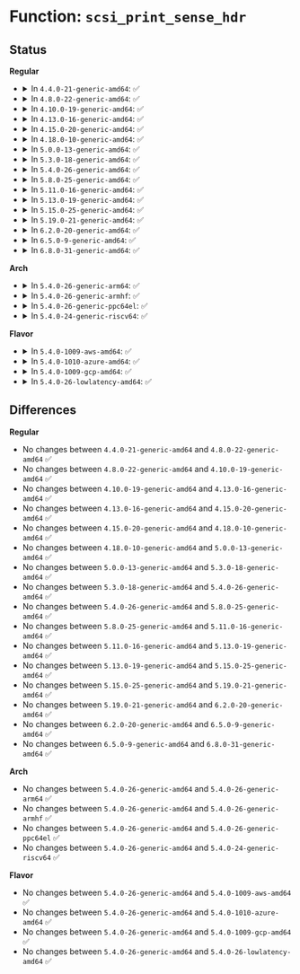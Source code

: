 # Function: <code>scsi_print_sense_hdr</code>

## Status
<b>Regular</b>
<ul>
<li>
<details>
<summary>In <code>4.4.0-21-generic-amd64</code>: ✅</summary>

```c
void scsi_print_sense_hdr(const struct scsi_device * sdev, const char * name, const struct scsi_sense_hdr * sshdr)
```

```json
{
  "name": "scsi_print_sense_hdr",
  "collision_type": "Unique Global",
  "inline_type": "No",
  "funcs": [
    {
      "addr": 18446744071584843696,
      "name": "scsi_print_sense_hdr",
      "external": true,
      "loc": "drivers/scsi/scsi_logging.c:405",
      "file": "drivers/scsi/scsi_logging.c",
      "inline": "seen, unknown",
      "caller_inline": [],
      "caller_func": [
        "drivers/scsi/sd.c:cache_type_store",
        "drivers/scsi/sd.c:read_capacity_error",
        "drivers/scsi/sd.c:sd_sync_cache",
        "drivers/scsi/sd.c:sd_start_stop_device",
        "drivers/scsi/sd.c:sd_revalidate_disk",
        "drivers/scsi/sd.c:sd_revalidate_disk",
        "drivers/scsi/sd.c:sd_pr_command"
      ]
    }
  ],
  "symbols": [
    {
      "addr": 18446744071584843696,
      "name": "scsi_print_sense_hdr",
      "section": ".text",
      "bind": "STB_GLOBAL",
      "size": 24
    }
  ]
}
```
</details>
</li>
<li>
<details>
<summary>In <code>4.8.0-22-generic-amd64</code>: ✅</summary>

```c
void scsi_print_sense_hdr(const struct scsi_device * sdev, const char * name, const struct scsi_sense_hdr * sshdr)
```

```json
{
  "name": "scsi_print_sense_hdr",
  "collision_type": "Unique Global",
  "inline_type": "No",
  "funcs": [
    {
      "addr": 18446744071585206320,
      "name": "scsi_print_sense_hdr",
      "external": true,
      "loc": "drivers/scsi/scsi_logging.c:405",
      "file": "drivers/scsi/scsi_logging.c",
      "inline": "seen, unknown",
      "caller_inline": [],
      "caller_func": [
        "drivers/scsi/sd.c:sd_start_stop_device",
        "drivers/scsi/sd.c:sd_revalidate_disk",
        "drivers/scsi/sd.c:sd_revalidate_disk",
        "drivers/scsi/sd.c:read_capacity_error",
        "drivers/scsi/sd.c:sd_pr_command",
        "drivers/scsi/sd.c:sd_sync_cache",
        "drivers/scsi/sd.c:cache_type_store"
      ]
    }
  ],
  "symbols": [
    {
      "addr": 18446744071585206320,
      "name": "scsi_print_sense_hdr",
      "section": ".text",
      "bind": "STB_GLOBAL",
      "size": 24
    }
  ]
}
```
</details>
</li>
<li>
<details>
<summary>In <code>4.10.0-19-generic-amd64</code>: ✅</summary>

```c
void scsi_print_sense_hdr(const struct scsi_device * sdev, const char * name, const struct scsi_sense_hdr * sshdr)
```

```json
{
  "name": "scsi_print_sense_hdr",
  "collision_type": "Unique Global",
  "inline_type": "No",
  "funcs": [
    {
      "addr": 18446744071585401024,
      "name": "scsi_print_sense_hdr",
      "external": true,
      "loc": "drivers/scsi/scsi_logging.c:405",
      "file": "drivers/scsi/scsi_logging.c",
      "inline": "seen, unknown",
      "caller_inline": [],
      "caller_func": [
        "drivers/scsi/sd.c:sd_start_stop_device",
        "drivers/scsi/sd.c:sd_revalidate_disk",
        "drivers/scsi/sd.c:sd_revalidate_disk",
        "drivers/scsi/sd.c:read_capacity_error",
        "drivers/scsi/sd.c:sd_pr_command",
        "drivers/scsi/sd.c:sd_sync_cache",
        "drivers/scsi/sd.c:cache_type_store"
      ]
    }
  ],
  "symbols": [
    {
      "addr": 18446744071585401024,
      "name": "scsi_print_sense_hdr",
      "section": ".text",
      "bind": "STB_GLOBAL",
      "size": 24
    }
  ]
}
```
</details>
</li>
<li>
<details>
<summary>In <code>4.13.0-16-generic-amd64</code>: ✅</summary>

```c
void scsi_print_sense_hdr(const struct scsi_device * sdev, const char * name, const struct scsi_sense_hdr * sshdr)
```

```json
{
  "name": "scsi_print_sense_hdr",
  "collision_type": "Unique Global",
  "inline_type": "No",
  "funcs": [
    {
      "addr": 18446744071585485472,
      "name": "scsi_print_sense_hdr",
      "external": true,
      "loc": "drivers/scsi/scsi_logging.c:405",
      "file": "drivers/scsi/scsi_logging.c",
      "inline": "seen, unknown",
      "caller_inline": [],
      "caller_func": [
        "drivers/scsi/sd.c:sd_start_stop_device",
        "drivers/scsi/sd.c:sd_revalidate_disk",
        "drivers/scsi/sd.c:sd_revalidate_disk",
        "drivers/scsi/sd.c:read_capacity_error",
        "drivers/scsi/sd.c:sd_pr_command",
        "drivers/scsi/sd.c:sd_sync_cache",
        "drivers/scsi/sd.c:cache_type_store"
      ]
    }
  ],
  "symbols": [
    {
      "addr": 18446744071585485472,
      "name": "scsi_print_sense_hdr",
      "section": ".text",
      "bind": "STB_GLOBAL",
      "size": 24
    }
  ]
}
```
</details>
</li>
<li>
<details>
<summary>In <code>4.15.0-20-generic-amd64</code>: ✅</summary>

```c
void scsi_print_sense_hdr(const struct scsi_device * sdev, const char * name, const struct scsi_sense_hdr * sshdr)
```

```json
{
  "name": "scsi_print_sense_hdr",
  "collision_type": "Unique Global",
  "inline_type": "No",
  "funcs": [
    {
      "addr": 18446744071585916912,
      "name": "scsi_print_sense_hdr",
      "external": true,
      "loc": "drivers/scsi/scsi_logging.c:405",
      "file": "drivers/scsi/scsi_logging.c",
      "inline": "seen, unknown",
      "caller_inline": [],
      "caller_func": [
        "drivers/scsi/sd.c:sd_start_stop_device",
        "drivers/scsi/sd.c:sd_revalidate_disk",
        "drivers/scsi/sd.c:sd_revalidate_disk",
        "drivers/scsi/sd.c:read_capacity_error",
        "drivers/scsi/sd.c:sd_pr_command",
        "drivers/scsi/sd.c:sd_sync_cache",
        "drivers/scsi/sd.c:cache_type_store"
      ]
    }
  ],
  "symbols": [
    {
      "addr": 18446744071585916912,
      "name": "scsi_print_sense_hdr",
      "section": ".text",
      "bind": "STB_GLOBAL",
      "size": 24
    }
  ]
}
```
</details>
</li>
<li>
<details>
<summary>In <code>4.18.0-10-generic-amd64</code>: ✅</summary>

```c
void scsi_print_sense_hdr(const struct scsi_device * sdev, const char * name, const struct scsi_sense_hdr * sshdr)
```

```json
{
  "name": "scsi_print_sense_hdr",
  "collision_type": "Unique Global",
  "inline_type": "No",
  "funcs": [
    {
      "addr": 18446744071586164160,
      "name": "scsi_print_sense_hdr",
      "external": true,
      "loc": "drivers/scsi/scsi_logging.c:405",
      "file": "drivers/scsi/scsi_logging.c",
      "inline": "seen, unknown",
      "caller_inline": [],
      "caller_func": [
        "drivers/scsi/sd.c:sd_start_stop_device",
        "drivers/scsi/sd.c:sd_revalidate_disk",
        "drivers/scsi/sd.c:sd_revalidate_disk",
        "drivers/scsi/sd.c:read_capacity_error",
        "drivers/scsi/sd.c:sd_pr_command",
        "drivers/scsi/sd.c:sd_sync_cache",
        "drivers/scsi/sd.c:cache_type_store"
      ]
    }
  ],
  "symbols": [
    {
      "addr": 18446744071586164160,
      "name": "scsi_print_sense_hdr",
      "section": ".text",
      "bind": "STB_GLOBAL",
      "size": 24
    }
  ]
}
```
</details>
</li>
<li>
<details>
<summary>In <code>5.0.0-13-generic-amd64</code>: ✅</summary>

```c
void scsi_print_sense_hdr(const struct scsi_device * sdev, const char * name, const struct scsi_sense_hdr * sshdr)
```

```json
{
  "name": "scsi_print_sense_hdr",
  "collision_type": "Unique Global",
  "inline_type": "No",
  "funcs": [
    {
      "addr": 18446744071586306032,
      "name": "scsi_print_sense_hdr",
      "external": true,
      "loc": "drivers/scsi/scsi_logging.c:405",
      "file": "drivers/scsi/scsi_logging.c",
      "inline": "seen, unknown",
      "caller_inline": [],
      "caller_func": [
        "drivers/scsi/sd.c:sd_start_stop_device",
        "drivers/scsi/sd.c:sd_revalidate_disk",
        "drivers/scsi/sd.c:sd_revalidate_disk",
        "drivers/scsi/sd.c:read_capacity_error",
        "drivers/scsi/sd.c:sd_pr_command",
        "drivers/scsi/sd.c:sd_sync_cache",
        "drivers/scsi/sd.c:cache_type_store"
      ]
    }
  ],
  "symbols": [
    {
      "addr": 18446744071586306032,
      "name": "scsi_print_sense_hdr",
      "section": ".text",
      "bind": "STB_GLOBAL",
      "size": 24
    }
  ]
}
```
</details>
</li>
<li>
<details>
<summary>In <code>5.3.0-18-generic-amd64</code>: ✅</summary>

```c
void scsi_print_sense_hdr(const struct scsi_device * sdev, const char * name, const struct scsi_sense_hdr * sshdr)
```

```json
{
  "name": "scsi_print_sense_hdr",
  "collision_type": "Unique Global",
  "inline_type": "No",
  "funcs": [
    {
      "addr": 18446744071586548784,
      "name": "scsi_print_sense_hdr",
      "external": true,
      "loc": "drivers/scsi/scsi_logging.c:404",
      "file": "drivers/scsi/scsi_logging.c",
      "inline": "seen, unknown",
      "caller_inline": [],
      "caller_func": [
        "drivers/scsi/sd.c:sd_start_stop_device",
        "drivers/scsi/sd.c:sd_revalidate_disk",
        "drivers/scsi/sd.c:read_capacity_error",
        "drivers/scsi/sd.c:sd_spinup_disk",
        "drivers/scsi/sd.c:sd_pr_command",
        "drivers/scsi/sd.c:sd_sync_cache",
        "drivers/scsi/sd.c:cache_type_store"
      ]
    }
  ],
  "symbols": [
    {
      "addr": 18446744071586548784,
      "name": "scsi_print_sense_hdr",
      "section": ".text",
      "bind": "STB_GLOBAL",
      "size": 24
    }
  ]
}
```
</details>
</li>
<li>
<details>
<summary>In <code>5.4.0-26-generic-amd64</code>: ✅</summary>

```c
void scsi_print_sense_hdr(const struct scsi_device * sdev, const char * name, const struct scsi_sense_hdr * sshdr)
```

```json
{
  "name": "scsi_print_sense_hdr",
  "collision_type": "Unique Global",
  "inline_type": "No",
  "funcs": [
    {
      "addr": 18446744071586695888,
      "name": "scsi_print_sense_hdr",
      "external": true,
      "loc": "drivers/scsi/scsi_logging.c:362",
      "file": "drivers/scsi/scsi_logging.c",
      "inline": "seen, unknown",
      "caller_inline": [],
      "caller_func": [
        "drivers/scsi/sd.c:sd_start_stop_device",
        "drivers/scsi/sd.c:sd_revalidate_disk",
        "drivers/scsi/sd.c:read_capacity_error",
        "drivers/scsi/sd.c:sd_spinup_disk",
        "drivers/scsi/sd.c:sd_pr_command",
        "drivers/scsi/sd.c:sd_sync_cache",
        "drivers/scsi/sd.c:cache_type_store"
      ]
    }
  ],
  "symbols": [
    {
      "addr": 18446744071586695888,
      "name": "scsi_print_sense_hdr",
      "section": ".text",
      "bind": "STB_GLOBAL",
      "size": 24
    }
  ]
}
```
</details>
</li>
<li>
<details>
<summary>In <code>5.8.0-25-generic-amd64</code>: ✅</summary>

```c
void scsi_print_sense_hdr(const struct scsi_device * sdev, const char * name, const struct scsi_sense_hdr * sshdr)
```

```json
{
  "name": "scsi_print_sense_hdr",
  "collision_type": "Unique Global",
  "inline_type": "No",
  "funcs": [
    {
      "addr": 18446744071587495312,
      "name": "scsi_print_sense_hdr",
      "external": true,
      "loc": "drivers/scsi/scsi_logging.c:362",
      "file": "drivers/scsi/scsi_logging.c",
      "inline": "seen, unknown",
      "caller_inline": [],
      "caller_func": [
        "drivers/scsi/sd.c:sd_start_stop_device",
        "drivers/scsi/sd.c:sd_read_app_tag_own",
        "drivers/scsi/sd.c:read_capacity_error",
        "drivers/scsi/sd.c:sd_spinup_disk",
        "drivers/scsi/sd.c:sd_sync_cache",
        "drivers/scsi/sd.c:cache_type_store"
      ]
    }
  ],
  "symbols": [
    {
      "addr": 18446744071587495312,
      "name": "scsi_print_sense_hdr",
      "section": ".text",
      "bind": "STB_GLOBAL",
      "size": 24
    }
  ]
}
```
</details>
</li>
<li>
<details>
<summary>In <code>5.11.0-16-generic-amd64</code>: ✅</summary>

```c
void scsi_print_sense_hdr(const struct scsi_device * sdev, const char * name, const struct scsi_sense_hdr * sshdr)
```

```json
{
  "name": "scsi_print_sense_hdr",
  "collision_type": "Unique Global",
  "inline_type": "No",
  "funcs": [
    {
      "addr": 18446744071587562480,
      "name": "scsi_print_sense_hdr",
      "external": true,
      "loc": "drivers/scsi/scsi_logging.c:358",
      "file": "drivers/scsi/scsi_logging.c",
      "inline": "seen, unknown",
      "caller_inline": [],
      "caller_func": [
        "drivers/scsi/sd.c:sd_start_stop_device",
        "drivers/scsi/sd.c:sd_read_app_tag_own",
        "drivers/scsi/sd.c:read_capacity_error",
        "drivers/scsi/sd.c:sd_spinup_disk",
        "drivers/scsi/sd.c:sd_sync_cache",
        "drivers/scsi/sd.c:cache_type_store"
      ]
    }
  ],
  "symbols": [
    {
      "addr": 18446744071587562480,
      "name": "scsi_print_sense_hdr",
      "section": ".text",
      "bind": "STB_GLOBAL",
      "size": 24
    }
  ]
}
```
</details>
</li>
<li>
<details>
<summary>In <code>5.13.0-19-generic-amd64</code>: ✅</summary>

```c
void scsi_print_sense_hdr(const struct scsi_device * sdev, const char * name, const struct scsi_sense_hdr * sshdr)
```

```json
{
  "name": "scsi_print_sense_hdr",
  "collision_type": "Unique Global",
  "inline_type": "No",
  "funcs": [
    {
      "addr": 18446744071587443840,
      "name": "scsi_print_sense_hdr",
      "external": true,
      "loc": "drivers/scsi/scsi_logging.c:358",
      "file": "drivers/scsi/scsi_logging.c",
      "inline": "seen, unknown",
      "caller_inline": [],
      "caller_func": [
        "drivers/scsi/sd.c:sd_start_stop_device",
        "drivers/scsi/sd.c:sd_read_app_tag_own",
        "drivers/scsi/sd.c:read_capacity_error",
        "drivers/scsi/sd.c:sd_spinup_disk",
        "drivers/scsi/sd.c:sd_sync_cache",
        "drivers/scsi/sd.c:cache_type_store"
      ]
    }
  ],
  "symbols": [
    {
      "addr": 18446744071587443840,
      "name": "scsi_print_sense_hdr",
      "section": ".text",
      "bind": "STB_GLOBAL",
      "size": 24
    }
  ]
}
```
</details>
</li>
<li>
<details>
<summary>In <code>5.15.0-25-generic-amd64</code>: ✅</summary>

```c
void scsi_print_sense_hdr(const struct scsi_device * sdev, const char * name, const struct scsi_sense_hdr * sshdr)
```

```json
{
  "name": "scsi_print_sense_hdr",
  "collision_type": "Unique Global",
  "inline_type": "No",
  "funcs": [
    {
      "addr": 18446744071588017360,
      "name": "scsi_print_sense_hdr",
      "external": true,
      "loc": "drivers/scsi/scsi_logging.c:359",
      "file": "drivers/scsi/scsi_logging.c",
      "inline": "seen, unknown",
      "caller_inline": [],
      "caller_func": [
        "drivers/scsi/sd.c:sd_start_stop_device",
        "drivers/scsi/sd.c:sd_read_app_tag_own",
        "drivers/scsi/sd.c:sd_spinup_disk",
        "drivers/scsi/sd.c:sd_sync_cache",
        "drivers/scsi/sd.c:cache_type_store"
      ]
    }
  ],
  "symbols": [
    {
      "addr": 18446744071588017360,
      "name": "scsi_print_sense_hdr",
      "section": ".text",
      "bind": "STB_GLOBAL",
      "size": 24
    }
  ]
}
```
</details>
</li>
<li>
<details>
<summary>In <code>5.19.0-21-generic-amd64</code>: ✅</summary>

```c
void scsi_print_sense_hdr(const struct scsi_device * sdev, const char * name, const struct scsi_sense_hdr * sshdr)
```

```json
{
  "name": "scsi_print_sense_hdr",
  "collision_type": "Unique Global",
  "inline_type": "No",
  "funcs": [
    {
      "addr": 18446744071589378368,
      "name": "scsi_print_sense_hdr",
      "external": true,
      "loc": "drivers/scsi/scsi_logging.c:358",
      "file": "drivers/scsi/scsi_logging.c",
      "inline": "seen, unknown",
      "caller_inline": [],
      "caller_func": [
        "drivers/scsi/sd.c:sd_start_stop_device",
        "drivers/scsi/sd.c:sd_read_app_tag_own",
        "drivers/scsi/sd.c:sd_spinup_disk",
        "drivers/scsi/sd.c:sd_sync_cache",
        "drivers/scsi/sd.c:cache_type_store"
      ]
    }
  ],
  "symbols": [
    {
      "addr": 18446744071589378368,
      "name": "scsi_print_sense_hdr",
      "section": ".text",
      "bind": "STB_GLOBAL",
      "size": 36
    }
  ]
}
```
</details>
</li>
<li>
<details>
<summary>In <code>6.2.0-20-generic-amd64</code>: ✅</summary>

```c
void scsi_print_sense_hdr(const struct scsi_device * sdev, const char * name, const struct scsi_sense_hdr * sshdr)
```

```json
{
  "name": "scsi_print_sense_hdr",
  "collision_type": "Unique Global",
  "inline_type": "No",
  "funcs": [
    {
      "addr": 18446744071590952224,
      "name": "scsi_print_sense_hdr",
      "external": true,
      "loc": "drivers/scsi/scsi_logging.c:358",
      "file": "drivers/scsi/scsi_logging.c",
      "inline": "seen, unknown",
      "caller_inline": [],
      "caller_func": [
        "drivers/scsi/sd.c:sd_start_stop_device",
        "drivers/scsi/sd.c:sd_read_app_tag_own",
        "drivers/scsi/sd.c:sd_spinup_disk",
        "drivers/scsi/sd.c:sd_sync_cache",
        "drivers/scsi/sd.c:cache_type_store"
      ]
    }
  ],
  "symbols": [
    {
      "addr": 18446744071590952224,
      "name": "scsi_print_sense_hdr",
      "section": ".text",
      "bind": "STB_GLOBAL",
      "size": 36
    }
  ]
}
```
</details>
</li>
<li>
<details>
<summary>In <code>6.5.0-9-generic-amd64</code>: ✅</summary>

```c
void scsi_print_sense_hdr(const struct scsi_device * sdev, const char * name, const struct scsi_sense_hdr * sshdr)
```

```json
{
  "name": "scsi_print_sense_hdr",
  "collision_type": "Unique Global",
  "inline_type": "No",
  "funcs": [
    {
      "addr": 18446744071591296288,
      "name": "scsi_print_sense_hdr",
      "external": true,
      "loc": "drivers/scsi/scsi_logging.c:358",
      "file": "drivers/scsi/scsi_logging.c",
      "inline": "seen, unknown",
      "caller_inline": [],
      "caller_func": [
        "drivers/scsi/scsi.c:scsi_cdl_enable",
        "drivers/scsi/sd.c:sd_start_stop_device",
        "drivers/scsi/sd.c:sd_read_app_tag_own",
        "drivers/scsi/sd.c:sd_spinup_disk",
        "drivers/scsi/sd.c:sd_sync_cache",
        "drivers/scsi/sd.c:cache_type_store"
      ]
    }
  ],
  "symbols": [
    {
      "addr": 18446744071591296288,
      "name": "scsi_print_sense_hdr",
      "section": ".text",
      "bind": "STB_GLOBAL",
      "size": 36
    }
  ]
}
```
</details>
</li>
<li>
<details>
<summary>In <code>6.8.0-31-generic-amd64</code>: ✅</summary>

```c
void scsi_print_sense_hdr(const struct scsi_device * sdev, const char * name, const struct scsi_sense_hdr * sshdr)
```

```json
{
  "name": "scsi_print_sense_hdr",
  "collision_type": "Unique Global",
  "inline_type": "No",
  "funcs": [
    {
      "addr": 18446744071591644448,
      "name": "scsi_print_sense_hdr",
      "external": true,
      "loc": "drivers/scsi/scsi_logging.c:358",
      "file": "drivers/scsi/scsi_logging.c",
      "inline": "seen, unknown",
      "caller_inline": [],
      "caller_func": [
        "drivers/scsi/scsi.c:scsi_cdl_enable",
        "drivers/scsi/sd.c:sd_start_stop_device",
        "drivers/scsi/sd.c:sd_read_app_tag_own",
        "drivers/scsi/sd.c:sd_spinup_disk",
        "drivers/scsi/sd.c:sd_sync_cache",
        "drivers/scsi/sd.c:cache_type_store"
      ]
    }
  ],
  "symbols": [
    {
      "addr": 18446744071591644448,
      "name": "scsi_print_sense_hdr",
      "section": ".text",
      "bind": "STB_GLOBAL",
      "size": 36
    }
  ]
}
```
</details>
</li>
</ul>
<b>Arch</b>
<ul>
<li>
<details>
<summary>In <code>5.4.0-26-generic-arm64</code>: ✅</summary>

```c
void scsi_print_sense_hdr(const struct scsi_device * sdev, const char * name, const struct scsi_sense_hdr * sshdr)
```

```json
{
  "name": "scsi_print_sense_hdr",
  "collision_type": "Unique Global",
  "inline_type": "No",
  "funcs": [
    {
      "addr": 18446603336499604648,
      "name": "scsi_print_sense_hdr",
      "external": true,
      "loc": "drivers/scsi/scsi_logging.c:362",
      "file": "drivers/scsi/scsi_logging.c",
      "inline": "seen, unknown",
      "caller_inline": [],
      "caller_func": [
        "drivers/scsi/sd.c:sd_start_stop_device",
        "drivers/scsi/sd.c:sd_revalidate_disk",
        "drivers/scsi/sd.c:read_capacity_error",
        "drivers/scsi/sd.c:sd_spinup_disk",
        "drivers/scsi/sd.c:sd_sync_cache",
        "drivers/scsi/sd.c:cache_type_store"
      ]
    }
  ],
  "symbols": [
    {
      "addr": 18446603336499604648,
      "name": "scsi_print_sense_hdr",
      "section": ".text",
      "bind": "STB_GLOBAL",
      "size": 72
    }
  ]
}
```
</details>
</li>
<li>
<details>
<summary>In <code>5.4.0-26-generic-armhf</code>: ✅</summary>

```c
void scsi_print_sense_hdr(const struct scsi_device * sdev, const char * name, const struct scsi_sense_hdr * sshdr)
```

```json
{
  "name": "scsi_print_sense_hdr",
  "collision_type": "Unique Global",
  "inline_type": "No",
  "funcs": [
    {
      "addr": 3232061088,
      "name": "scsi_print_sense_hdr",
      "external": true,
      "loc": "drivers/scsi/scsi_logging.c:362",
      "file": "drivers/scsi/scsi_logging.c",
      "inline": "seen, unknown",
      "caller_inline": [],
      "caller_func": [
        "drivers/scsi/sd.c:sd_start_stop_device",
        "drivers/scsi/sd.c:sd_revalidate_disk",
        "drivers/scsi/sd.c:read_capacity_error",
        "drivers/scsi/sd.c:sd_spinup_disk",
        "drivers/scsi/sd.c:sd_pr_command",
        "drivers/scsi/sd.c:sd_sync_cache",
        "drivers/scsi/sd.c:cache_type_store"
      ]
    }
  ],
  "symbols": [
    {
      "addr": 3232061088,
      "name": "scsi_print_sense_hdr",
      "section": ".text",
      "bind": "STB_GLOBAL",
      "size": 36
    }
  ]
}
```
</details>
</li>
<li>
<details>
<summary>In <code>5.4.0-26-generic-ppc64el</code>: ✅</summary>

```c
void scsi_print_sense_hdr(const struct scsi_device * sdev, const char * name, const struct scsi_sense_hdr * sshdr)
```

```json
{
  "name": "scsi_print_sense_hdr",
  "collision_type": "Unique Global",
  "inline_type": "No",
  "funcs": [
    {
      "addr": 13835058055292908784,
      "name": "scsi_print_sense_hdr",
      "external": true,
      "loc": "drivers/scsi/scsi_logging.c:362",
      "file": "drivers/scsi/scsi_logging.c",
      "inline": "seen, unknown",
      "caller_inline": [],
      "caller_func": [
        "drivers/scsi/sd.c:sd_start_stop_device",
        "drivers/scsi/sd.c:sd_revalidate_disk",
        "drivers/scsi/sd.c:read_capacity_error",
        "drivers/scsi/sd.c:sd_spinup_disk",
        "drivers/scsi/sd.c:sd_pr_command",
        "drivers/scsi/sd.c:sd_sync_cache",
        "drivers/scsi/sd.c:cache_type_store"
      ]
    }
  ],
  "symbols": [
    {
      "addr": 13835058055292908784,
      "name": "scsi_print_sense_hdr",
      "section": ".text",
      "bind": "STB_GLOBAL",
      "size": 28
    }
  ]
}
```
</details>
</li>
<li>
<details>
<summary>In <code>5.4.0-24-generic-riscv64</code>: ✅</summary>

```c
void scsi_print_sense_hdr(const struct scsi_device * sdev, const char * name, const struct scsi_sense_hdr * sshdr)
```

```json
{
  "name": "scsi_print_sense_hdr",
  "collision_type": "Unique Global",
  "inline_type": "No",
  "funcs": [
    {
      "addr": 18446743936276792484,
      "name": "scsi_print_sense_hdr",
      "external": true,
      "loc": "drivers/scsi/scsi_logging.c:362",
      "file": "drivers/scsi/scsi_logging.c",
      "inline": "seen, unknown",
      "caller_inline": [],
      "caller_func": [
        "drivers/scsi/sd.c:sd_start_stop_device",
        "drivers/scsi/sd.c:sd_revalidate_disk",
        "drivers/scsi/sd.c:read_capacity_error",
        "drivers/scsi/sd.c:sd_spinup_disk",
        "drivers/scsi/sd.c:sd_pr_command",
        "drivers/scsi/sd.c:sd_sync_cache",
        "drivers/scsi/sd.c:cache_type_store"
      ]
    }
  ],
  "symbols": [
    {
      "addr": 18446743936276792484,
      "name": "scsi_print_sense_hdr",
      "section": ".text",
      "bind": "STB_GLOBAL",
      "size": 60
    }
  ]
}
```
</details>
</li>
</ul>
<b>Flavor</b>
<ul>
<li>
<details>
<summary>In <code>5.4.0-1009-aws-amd64</code>: ✅</summary>

```c
void scsi_print_sense_hdr(const struct scsi_device * sdev, const char * name, const struct scsi_sense_hdr * sshdr)
```

```json
{
  "name": "scsi_print_sense_hdr",
  "collision_type": "Unique Global",
  "inline_type": "No",
  "funcs": [
    {
      "addr": 18446744071586386368,
      "name": "scsi_print_sense_hdr",
      "external": true,
      "loc": "drivers/scsi/scsi_logging.c:362",
      "file": "drivers/scsi/scsi_logging.c",
      "inline": "seen, unknown",
      "caller_inline": [],
      "caller_func": [
        "drivers/scsi/sd.c:sd_start_stop_device",
        "drivers/scsi/sd.c:sd_revalidate_disk",
        "drivers/scsi/sd.c:read_capacity_error",
        "drivers/scsi/sd.c:sd_spinup_disk",
        "drivers/scsi/sd.c:sd_pr_command",
        "drivers/scsi/sd.c:sd_sync_cache",
        "drivers/scsi/sd.c:cache_type_store"
      ]
    }
  ],
  "symbols": [
    {
      "addr": 18446744071586386368,
      "name": "scsi_print_sense_hdr",
      "section": ".text",
      "bind": "STB_GLOBAL",
      "size": 24
    }
  ]
}
```
</details>
</li>
<li>
<details>
<summary>In <code>5.4.0-1010-azure-amd64</code>: ✅</summary>

```c
void scsi_print_sense_hdr(const struct scsi_device * sdev, const char * name, const struct scsi_sense_hdr * sshdr)
```

```json
{
  "name": "scsi_print_sense_hdr",
  "collision_type": "Unique Global",
  "inline_type": "No",
  "funcs": [
    {
      "addr": 18446744071586227680,
      "name": "scsi_print_sense_hdr",
      "external": true,
      "loc": "drivers/scsi/scsi_logging.c:362",
      "file": "drivers/scsi/scsi_logging.c",
      "inline": "seen, unknown",
      "caller_inline": [],
      "caller_func": [
        "drivers/scsi/storvsc_drv.c:storvsc_on_channel_callback",
        "drivers/scsi/sd.c:sd_start_stop_device",
        "drivers/scsi/sd.c:sd_revalidate_disk",
        "drivers/scsi/sd.c:read_capacity_error",
        "drivers/scsi/sd.c:sd_spinup_disk",
        "drivers/scsi/sd.c:sd_pr_command",
        "drivers/scsi/sd.c:sd_sync_cache",
        "drivers/scsi/sd.c:cache_type_store"
      ]
    }
  ],
  "symbols": [
    {
      "addr": 18446744071586227680,
      "name": "scsi_print_sense_hdr",
      "section": ".text",
      "bind": "STB_GLOBAL",
      "size": 24
    }
  ]
}
```
</details>
</li>
<li>
<details>
<summary>In <code>5.4.0-1009-gcp-amd64</code>: ✅</summary>

```c
void scsi_print_sense_hdr(const struct scsi_device * sdev, const char * name, const struct scsi_sense_hdr * sshdr)
```

```json
{
  "name": "scsi_print_sense_hdr",
  "collision_type": "Unique Global",
  "inline_type": "No",
  "funcs": [
    {
      "addr": 18446744071586643856,
      "name": "scsi_print_sense_hdr",
      "external": true,
      "loc": "drivers/scsi/scsi_logging.c:362",
      "file": "drivers/scsi/scsi_logging.c",
      "inline": "seen, unknown",
      "caller_inline": [],
      "caller_func": [
        "drivers/scsi/sd.c:sd_start_stop_device",
        "drivers/scsi/sd.c:sd_revalidate_disk",
        "drivers/scsi/sd.c:read_capacity_error",
        "drivers/scsi/sd.c:sd_spinup_disk",
        "drivers/scsi/sd.c:sd_pr_command",
        "drivers/scsi/sd.c:sd_sync_cache",
        "drivers/scsi/sd.c:cache_type_store"
      ]
    }
  ],
  "symbols": [
    {
      "addr": 18446744071586643856,
      "name": "scsi_print_sense_hdr",
      "section": ".text",
      "bind": "STB_GLOBAL",
      "size": 24
    }
  ]
}
```
</details>
</li>
<li>
<details>
<summary>In <code>5.4.0-26-lowlatency-amd64</code>: ✅</summary>

```c
void scsi_print_sense_hdr(const struct scsi_device * sdev, const char * name, const struct scsi_sense_hdr * sshdr)
```

```json
{
  "name": "scsi_print_sense_hdr",
  "collision_type": "Unique Global",
  "inline_type": "No",
  "funcs": [
    {
      "addr": 18446744071586756400,
      "name": "scsi_print_sense_hdr",
      "external": true,
      "loc": "drivers/scsi/scsi_logging.c:362",
      "file": "drivers/scsi/scsi_logging.c",
      "inline": "seen, unknown",
      "caller_inline": [],
      "caller_func": [
        "drivers/scsi/sd.c:sd_start_stop_device",
        "drivers/scsi/sd.c:sd_revalidate_disk",
        "drivers/scsi/sd.c:read_capacity_error",
        "drivers/scsi/sd.c:sd_spinup_disk",
        "drivers/scsi/sd.c:sd_pr_command",
        "drivers/scsi/sd.c:sd_sync_cache",
        "drivers/scsi/sd.c:cache_type_store"
      ]
    }
  ],
  "symbols": [
    {
      "addr": 18446744071586756400,
      "name": "scsi_print_sense_hdr",
      "section": ".text",
      "bind": "STB_GLOBAL",
      "size": 24
    }
  ]
}
```
</details>
</li>
</ul>

## Differences
<b>Regular</b>
<ul>
<li>
No changes between <code>4.4.0-21-generic-amd64</code> and <code>4.8.0-22-generic-amd64</code> ✅
</li>
<li>
No changes between <code>4.8.0-22-generic-amd64</code> and <code>4.10.0-19-generic-amd64</code> ✅
</li>
<li>
No changes between <code>4.10.0-19-generic-amd64</code> and <code>4.13.0-16-generic-amd64</code> ✅
</li>
<li>
No changes between <code>4.13.0-16-generic-amd64</code> and <code>4.15.0-20-generic-amd64</code> ✅
</li>
<li>
No changes between <code>4.15.0-20-generic-amd64</code> and <code>4.18.0-10-generic-amd64</code> ✅
</li>
<li>
No changes between <code>4.18.0-10-generic-amd64</code> and <code>5.0.0-13-generic-amd64</code> ✅
</li>
<li>
No changes between <code>5.0.0-13-generic-amd64</code> and <code>5.3.0-18-generic-amd64</code> ✅
</li>
<li>
No changes between <code>5.3.0-18-generic-amd64</code> and <code>5.4.0-26-generic-amd64</code> ✅
</li>
<li>
No changes between <code>5.4.0-26-generic-amd64</code> and <code>5.8.0-25-generic-amd64</code> ✅
</li>
<li>
No changes between <code>5.8.0-25-generic-amd64</code> and <code>5.11.0-16-generic-amd64</code> ✅
</li>
<li>
No changes between <code>5.11.0-16-generic-amd64</code> and <code>5.13.0-19-generic-amd64</code> ✅
</li>
<li>
No changes between <code>5.13.0-19-generic-amd64</code> and <code>5.15.0-25-generic-amd64</code> ✅
</li>
<li>
No changes between <code>5.15.0-25-generic-amd64</code> and <code>5.19.0-21-generic-amd64</code> ✅
</li>
<li>
No changes between <code>5.19.0-21-generic-amd64</code> and <code>6.2.0-20-generic-amd64</code> ✅
</li>
<li>
No changes between <code>6.2.0-20-generic-amd64</code> and <code>6.5.0-9-generic-amd64</code> ✅
</li>
<li>
No changes between <code>6.5.0-9-generic-amd64</code> and <code>6.8.0-31-generic-amd64</code> ✅
</li>
</ul>
<b>Arch</b>
<ul>
<li>
No changes between <code>5.4.0-26-generic-amd64</code> and <code>5.4.0-26-generic-arm64</code> ✅
</li>
<li>
No changes between <code>5.4.0-26-generic-amd64</code> and <code>5.4.0-26-generic-armhf</code> ✅
</li>
<li>
No changes between <code>5.4.0-26-generic-amd64</code> and <code>5.4.0-26-generic-ppc64el</code> ✅
</li>
<li>
No changes between <code>5.4.0-26-generic-amd64</code> and <code>5.4.0-24-generic-riscv64</code> ✅
</li>
</ul>
<b>Flavor</b>
<ul>
<li>
No changes between <code>5.4.0-26-generic-amd64</code> and <code>5.4.0-1009-aws-amd64</code> ✅
</li>
<li>
No changes between <code>5.4.0-26-generic-amd64</code> and <code>5.4.0-1010-azure-amd64</code> ✅
</li>
<li>
No changes between <code>5.4.0-26-generic-amd64</code> and <code>5.4.0-1009-gcp-amd64</code> ✅
</li>
<li>
No changes between <code>5.4.0-26-generic-amd64</code> and <code>5.4.0-26-lowlatency-amd64</code> ✅
</li>
</ul>
